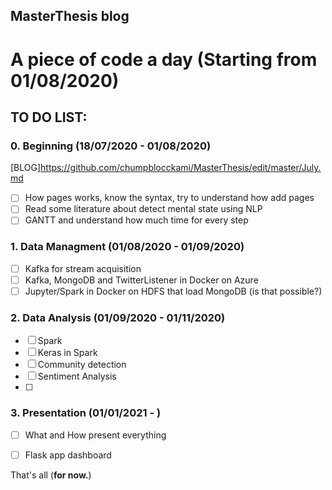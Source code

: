 ## MasterThesis blog


# A piece of code a day (Starting from 01/08/2020)

## TO DO LIST:
### 0. Beginning (18/07/2020 - 01/08/2020)
[BLOG]https://github.com/chumpblocckami/MasterThesis/edit/master/July.md

- [ ] How pages works, know the syntax, try to understand how add pages
- [ ] Read some literature about detect mental state using NLP 
- [ ] GANTT and understand how much time for every step

### 1. Data Managment (01/08/2020 - 01/09/2020)
- [ ] Kafka for stream acquisition
- [ ] Kafka, MongoDB and TwitterListener in Docker on Azure
- [ ] Jupyter/Spark in Docker on HDFS that load MongoDB (is that possible?)

### 2. Data Analysis (01/09/2020 - 01/11/2020)
- [ ] Spark 
- [ ] Keras in Spark
- [ ] Community detection
- [ ] Sentiment Analysis
- [ ] 

### 3. Presentation (01/01/2021 - )
- [ ] What and How present everything
- [ ] Flask app dashboard


That's all (**for now.**)
